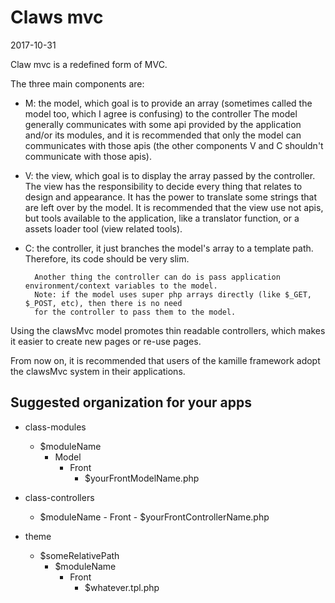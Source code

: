 Claws mvc
===============
2017-10-31



Claw mvc is a redefined form of MVC.


The three main components are:

- M: the model, which goal is to provide an array (sometimes called the model too, which I agree is confusing) to the controller
        The model generally communicates with some api provided by the application and/or its modules,
        and it is recommended that only the model can communicates with those apis (the other components V and C 
        shouldn't communicate with those apis).
- V: the view, which goal is to display the array passed by the controller.
        The view has the responsibility to decide every thing that relates to design and appearance.
        It has the power to translate some strings that are left over by the model.
        It is recommended that the view use not apis, but tools available to the application, like
        a translator function, or a assets loader tool (view related tools).
- C: the controller, it just branches the model's array to a template path.
        Therefore, its code should be very slim.
        
        Another thing the controller can do is pass application environment/context variables to the model.
        Note: if the model uses super php arrays directly (like $_GET, $_POST, etc), then there is no need
        for the controller to pass them to the model.
         
        
        
        
        
Using the clawsMvc model promotes thin readable controllers, which makes it easier to create new pages or re-use pages.
                 
From now on, it is recommended that users of the kamille framework adopt the clawsMvc system in their applications.                
        
        

Suggested organization for your apps
----------------------------------------

- class-modules
    - $moduleName
        - Model
            - Front
                - $yourFrontModelName.php
                
- class-controllers
    - $moduleName
            - Front
                - $yourFrontControllerName.php
                
- theme
    - $someRelativePath
        - $moduleName                
            - Front                
                - $whatever.tpl.php                
                
